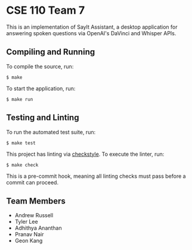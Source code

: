 # CSE 110 Team 7

This is an implementation of SayIt Assistant, a desktop application for answering spoken questions via OpenAI's DaVinci and Whisper APIs.

## Compiling and Running

To compile the source, run:

```
$ make
```

To start the application, run:

```
$ make run
```

## Testing and Linting

To run the automated test suite, run:

```
$ make test
```

This project has linting via [checkstyle](https://github.com/checkstyle/checkstyle).  To execute the linter, run:

```
$ make check
```

This is a pre-commit hook, meaning all linting checks must pass before a commit can proceed.

## Team Members

- Andrew Russell
- Tyler Lee
- Adhithya Ananthan
- Pranav Nair
- Geon Kang
